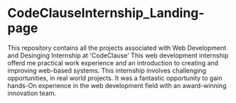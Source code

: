 # CodeClauseInternship_Landing-page
This repository contains all the projects associated with Web Development and Desinging Internship at 'CodeClause' 
This web development internship offerd me practical work experience and an introduction to creating and improving web-based systems. This internship involves challenging opportunities, in real world projects. It was a fantastic opportunity to gain hands-On experience in the web development field with an award-winning innovation team.
